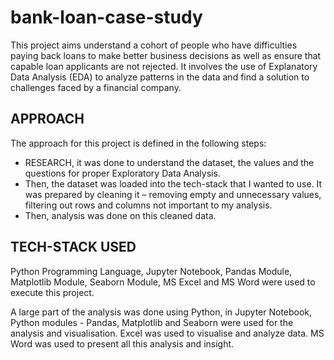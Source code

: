 # bank-loan-case-study
This project aims understand a cohort  of people who have difficulties paying back loans to make better  business decisions as well as ensure that capable loan applicants  are not rejected. It involves the use of Explanatory Data Analysis  (EDA) to analyze patterns in the data and find a solution to  challenges faced by a financial company.  

## APPROACH
The approach for this project is defined in the 
following steps: 
- RESEARCH, it was done to understand the dataset, the values and the 
questions for proper Exploratory Data Analysis. 
- Then, the dataset was loaded into the tech-stack that I wanted to use. It 
was prepared by cleaning it – removing empty and unnecessary values, 
filtering out rows and columns not important to my analysis. 
- Then, analysis was done on this cleaned data. 

## TECH-STACK USED
Python Programming Language, Jupyter Notebook, Pandas Module, Matplotlib Module, Seaborn Module, MS Excel and MS Word were used to execute this project.   
 
A large part of the analysis was done using Python, in Jupyter Notebook, Python modules - Pandas, Matplotlib and Seaborn were used for the analysis and visualisation. Excel was used to visualise and analyze data. MS Word was used to present all this analysis and insight. 